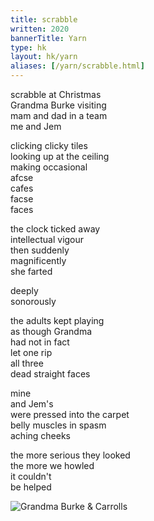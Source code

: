 ```yaml
---
title: scrabble
written: 2020
bannerTitle: Yarn
type: hk
layout: hk/yarn
aliases: [/yarn/scrabble.html]
---
```


scrabble at Christmas  
Grandma Burke visiting  
mam and dad in a team  
me and Jem   


clicking clicky tiles  
looking up at the ceiling  
making occasional  
afcse  
cafes  
facse  
faces


the clock ticked away  
intellectual vigour  
then suddenly  
magnificently  
she farted  


deeply  
sonorously  


the adults kept playing  
as though Grandma  
had not in fact  
let one rip  
all three  
dead straight faces  


mine  
and Jem's  
were pressed into the carpet  
belly muscles in spasm  
aching cheeks  


the more serious they looked  
the more we howled  
it couldn't  
be helped

![Grandma Burke & Carrolls](/images/bucket/carrolls_grandmab.jpg "Grandma Burke & Carrolls")
